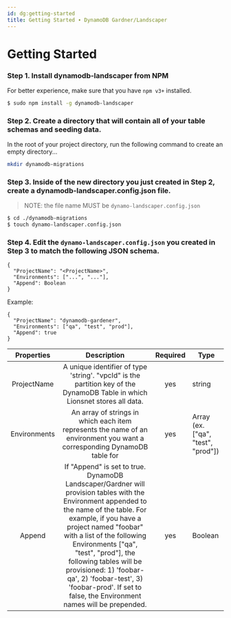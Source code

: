 ```yaml
---
id: dg:getting-started
title: Getting Started ∙ DynamoDB Gardner/Landscaper
---
```


# Getting Started

### Step 1. Install dynamodb-landscaper from NPM
For better experience, make sure that you have `npm v3+` installed.

```sh
$ sudo npm install -g dynamodb-landscaper
```

### Step 2. Create a directory that will contain all of your table schemas and seeding data.

In the root of your project directory, run the following command to create an empty directory...

```sh
mkdir dynamodb-migrations
```

### Step 3. Inside of the new directory you just created in Step 2, create a dynamodb-landscaper.config.json file.

> NOTE: the file name MUST be `dynamo-landscaper.config.json`

```sh
$ cd ./dynamodb-migrations
$ touch dynamo-landscaper.config.json
```

### Step 4. Edit the `dynamo-landscaper.config.json` you created in Step 3 to match the following JSON schema.

```
{
  "ProjectName": "<ProjectName>",
  "Environments": ["...", "..."],
  "Append": Boolean
}
```

Example:
```
{
  "ProjectName": "dynamodb-gardener",
  "Environments": ["qa", "test", "prod"],
  "Append": true
}
```

|  Properties  |                                                                                                                                                                       Description                                                                                                                                                                       | Required | Type                                      |
|:------------:|:-------------------------------------------------------------------------------------------------------------------------------------------------------------------------------------------------------------------------------------------------------------------------------------------------------------------------------------------------------:|:--------:|-------------------------------------------|
|  ProjectName |                                                                                                               A unique identifier of type 'string'. "vpcId" is the partition key of the DynamoDB Table in which Lionsnet stores all data.                                                                                                               |    yes   | string                                    |
| Environments | An array of strings in which each item represents the name of an environment you want a corresponding DynamoDB table for                                                                                                                                                                                                                                | yes      | Array<string> (ex. ["qa", "test", "prod"]) |
| Append       | If "Append" is set to true. DynamoDB Landscaper/Gardner will provision tables with the Environment appended to the name of the table. For example, if you have a project named "foobar" with a list of the following Environments ["qa", "test", "prod"], the following tables will be provisioned: 1) 'foobar-qa', 2) 'foobar-test', 3) 'foobar-prod'. If set to false, the Environment names will be prepended. | yes      | Boolean                                   |
